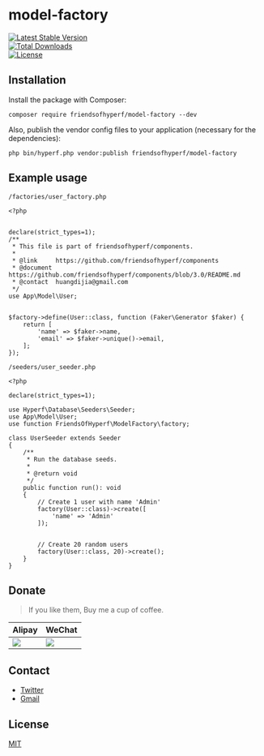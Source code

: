 # model-factory

[![Latest Stable Version](https://img.shields.io/packagist/v/friendsofhyperf/model-factory)](https://packagist.org/packages/friendsofhyperf/model-factory)  
[![Total Downloads](https://img.shields.io/packagist/dt/friendsofhyperf/model-factory)](https://packagist.org/packages/friendsofhyperf/model-factory)  
[![License](https://img.shields.io/packagist/l/friendsofhyperf/model-factory)](https://github.com/friendsofhyperf/model-factory)

## Installation

Install the package with Composer:

```
composer require friendsofhyperf/model-factory --dev
```

Also, publish the vendor config files to your application (necessary for the dependencies):

```
php bin/hyperf.php vendor:publish friendsofhyperf/model-factory
```

## Example usage

`/factories/user_factory.php`

```
<?php


declare(strict_types=1);
/**
 * This file is part of friendsofhyperf/components.
 *
 * @link     https://github.com/friendsofhyperf/components
 * @document https://github.com/friendsofhyperf/components/blob/3.0/README.md
 * @contact  huangdijia@gmail.com
 */
use App\Model\User;


$factory->define(User::class, function (Faker\Generator $faker) {
    return [
        'name' => $faker->name,
        'email' => $faker->unique()->email,
    ];
});
```

`/seeders/user_seeder.php`



```
<?php

declare(strict_types=1);

use Hyperf\Database\Seeders\Seeder;
use App\Model\User;
use function FriendsOfHyperf\ModelFactory\factory;

class UserSeeder extends Seeder
{
    /**
     * Run the database seeds.
     *
     * @return void
     */
    public function run(): void
    {
		// Create 1 user with name 'Admin'
        factory(User::class)->create([
            'name' => 'Admin'
        ]);


		// Create 20 random users
        factory(User::class, 20)->create();
    }
}

```

## Donate

> If you like them, Buy me a cup of coffee.

| Alipay                                    | WeChat                                        |
| ----------------------------------------- | --------------------------------------------- |
| ![](https://hdj.me/images/alipay-min.jpg) | ![](https://hdj.me/images/wechat-pay-min.jpg) |

## Contact

- [Twitter](https://twitter.com/huangdijia)
- [Gmail](mailto:huangdijia@gmail.com)

## License

[MIT](LICENSE)
